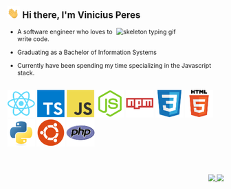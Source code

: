 ## <img width='30' src='waving-hand.gif' />  Hi there, I'm Vinicius Peres

<img  align='right' width='250' src='john-karel.gif' alt='skeleton typing gif' />
  
 - A software engineer who loves to write code.

 - Graduating as a Bachelor of Information Systems

 - Currently have been spending my time specializing in the Javascript stack.
<br>

<div align='left'>
  <img src='https://github.com/devicons/devicon/blob/master/icons/react/react-original.svg' width='65' alt='react logo' />
  <img src='https://github.com/devicons/devicon/blob/master/icons/typescript/typescript-original.svg' width='65' alt='typescript logo' />
  <img src='https://github.com/devicons/devicon/blob/master/icons/javascript/javascript-original.svg' width='65' alt='javascript logo' />
  <img src='https://github.com/devicons/devicon/blob/master/icons/nodejs/nodejs-original.svg' width='65' alt='node.js logo' />
  <img src='https://github.com/devicons/devicon/blob/master/icons/npm/npm-original-wordmark.svg' width='65' alt='npm logo' />
  <img src='https://github.com/devicons/devicon/blob/master/icons/css3/css3-original.svg' width='65' alt='css3 logo' />
  <img src='https://github.com/devicons/devicon/blob/master/icons/html5/html5-original-wordmark.svg' width='65' alt='html logo' />
  <img src='https://github.com/devicons/devicon/blob/master/icons/python/python-original.svg' width='65' alt='python logo' />
  <img src='https://github.com/devicons/devicon/blob/master/icons/ubuntu/ubuntu-plain.svg' width='65' alt='ubuntu logo' />
  <img src='https://github.com/devicons/devicon/blob/master/icons/php/php-original.svg' width='65' alt='php logo' />
</div>

<br><br>

<div align='right'>
  <a href='https://www.linkedin.com/in/ohperes/'>
    <img width='123' src='https://img.shields.io/badge/-ohperes-%230077B5?style=for-the-badge&logo=linkedin&logoColor=white' />
  </a>
  <a href='https://twitter.com/ohpeees'>
    <img width='123' src='https://img.shields.io/badge/-ohpeees-%230077B5?style=for-the-badge&logo=twitter&logoColor=white' />
  </a>
</div>


